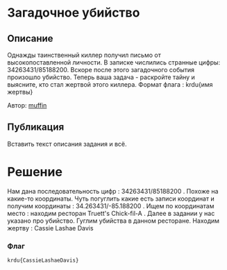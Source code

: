 # Загадочное убийство

## Описание

Однажды таинственный киллер получил письмо от высокопоставленной личности. В записке числились странные цифры: 34263431/85188200. Вскоре после этого загадочного события произошло убийство. Теперь ваша задача - раскройте тайну и выясните, кто стал жертвой этого киллера. Формат флага : krdu{имя жертвы}

Автор: [muffin](https://t.me/muffin_O3)

## Публикация

Вставить текст описания задания и всё.

# Решение

Нам дана последовательность цифр : 34263431/85188200 . Похоже на какие-то координаты. Чуть погуглить какие есть записи координат и получим координаты : 34.263431/-85.188200 .
Ищем по координатам место : находим ресторан Truett's Chick-fil-A .
Далее в задании у нас указано про убийство. Гуглим убийства в данном ресторане. Находим жертву : Cassie Lashae Davis

### Флаг


```
krdu{CassieLashaeDavis}
```
